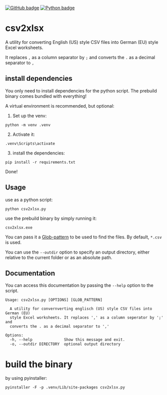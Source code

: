 [![GitHub badge](https://badges.aleen42.com/src/github.svg)](https://github.com/Cube707/csv2xlsx)
[![Python badge](https://badges.aleen42.com/src/python.svg)](https://python.org)

# csv2xlsx

A utility for converting English (US) style CSV files into German (EU) style Excel worksheets.

It replaces `,` as a column separator by `;` and converts the `.` as a decimal separator to `,`


## install dependencies

You only need to install dependencies for the python script. The prebuild binary comes bundled with everything!

A virtual environment is recommended, but optional:

1. Set up the venv:

```
python -m venv .venv
```

2. Activate it:

```
.venv\Scripts\activate
```

3. install the dependencies:

```
pip install -r requirements.txt
```

Done!


## Usage

use as a python script:

```
python csv2xlsx.py 
```

use the prebuild binary by simply running it:

```
csv2xlsx.exe 
```

You can pass it a [Glob-pattern](https://www.malikbrowne.com/blog/a-beginners-guide-glob-patterns) to be used to find the files. By default, `*.csv` is
used.

You can use the `--outdir` option to specify an output directory, either relative to the current folder or as an absolute path.


## Documentation

You can access this documentation by passing the `--help` option to the script.

```
Usage: csv2xlsx.py [OPTIONS] [GLOB_PATTERN]

  A utility for convernverting englisch (US) style CSV files into German (EU)     
  style Excel worksheets. It replaces ',' as a column seperator by ';' and        
  converts the . as a decimal separator to ','

Options:
  -h, --help              Show this message and exit.
  -o, --outdir DIRECTORY  optional output directory
```

# build the binary

by using pyinstaller:

```
pyinstaller -F -p .venv/Lib/site-packages csv2xlsx.py
```
